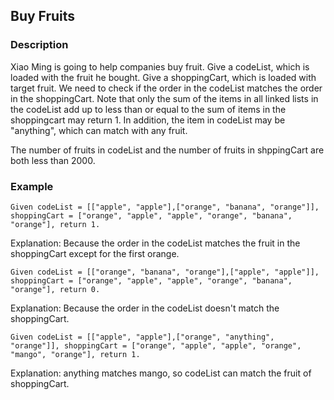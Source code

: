 ## Buy Fruits

### Description
Xiao Ming is going to help companies buy fruit. Give a codeList, which is loaded with the fruit he bought. Give a shoppingCart, which is loaded with target fruit. We need to check if the order in the codeList matches the order in the shoppingCart. Note that only the sum of the items in all linked lists in the codeList add up to less than or equal to the sum of items in the shoppingcart may return 1. In addition, the item in codeList may be "anything", which can match with any fruit.

The number of fruits in codeList and the number of fruits in shppingCart are both less than 2000.

### Example

```Given codeList = [["apple", "apple"],["orange", "banana", "orange"]], shoppingCart = ["orange", "apple", "apple", "orange", "banana", "orange"], return 1.```

Explanation:
Because the order in the codeList matches the fruit in the shoppingCart except for the first orange.

```Given codeList = [["orange", "banana", "orange"],["apple", "apple"]], shoppingCart = ["orange", "apple", "apple", "orange", "banana", "orange"], return 0.```

Explanation:
Because the order in the codeList doesn't match the shoppingCart.


```Given codeList = [["apple", "apple"],["orange", "anything", "orange"]], shoppingCart = ["orange", "apple", "apple", "orange", "mango", "orange"], return 1.```

Explanation:
anything matches mango, so codeList can match the fruit of shoppingCart.
